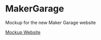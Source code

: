 # MakerGarage
Mockup for the new Maker Garage website

<a href="https://dakratochwill.github.io/MakerGarage/" target="_blank">Mockup Website</a>
